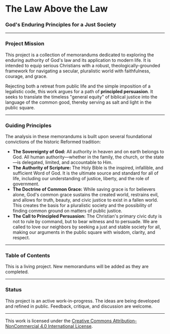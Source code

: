 # The Law Above the Law
### God's Enduring Principles for a Just Society

---

### Project Mission

This project is a collection of memorandums dedicated to exploring the enduring authority of God's law and its application to modern life. It is intended to equip serious Christians with a robust, theologically-grounded framework for navigating a secular, pluralistic world with faithfulness, courage, and grace.

Rejecting both a retreat from public life and the simple imposition of a legalistic code, this work argues for a path of **principled persuasion**. It seeks to translate the timeless "general equity" of biblical justice into the language of the common good, thereby serving as salt and light in the public square.

---

### Guiding Principles

The analysis in these memorandums is built upon several foundational convictions of the historic Reformed tradition:

*   **The Sovereignty of God:** All authority in heaven and on earth belongs to God. All human authority—whether in the family, the church, or the state—is delegated, limited, and accountable to Him.
*   **The Authority of Scripture:** The Holy Bible is the inspired, infallible, and sufficient Word of God. It is the ultimate source and standard for all of life, including our understanding of justice, liberty, and the role of government.
*   **The Doctrine of Common Grace:** While saving grace is for believers alone, God's common grace sustains the created world, restrains evil, and allows for truth, beauty, and civic justice to exist in a fallen world. This creates the basis for a pluralistic society and the possibility of finding common ground on matters of public justice.
*   **The Call to Principled Persuasion:** The Christian's primary civic duty is not to rule by command, but to bear witness and to persuade. We are called to love our neighbors by seeking a just and stable society for all, making our arguments in the public square with wisdom, clarity, and respect.

---

### Table of Contents

This is a living project. New memorandums will be added as they are completed.



---

### Status

This project is an active work-in-progress. The ideas are being developed and refined in public. Feedback, critique, and discussion are welcome.

---

This work is licensed under the [Creative Commons Attribution-NonCommercial 4.0 International License](LICENSE.md).
